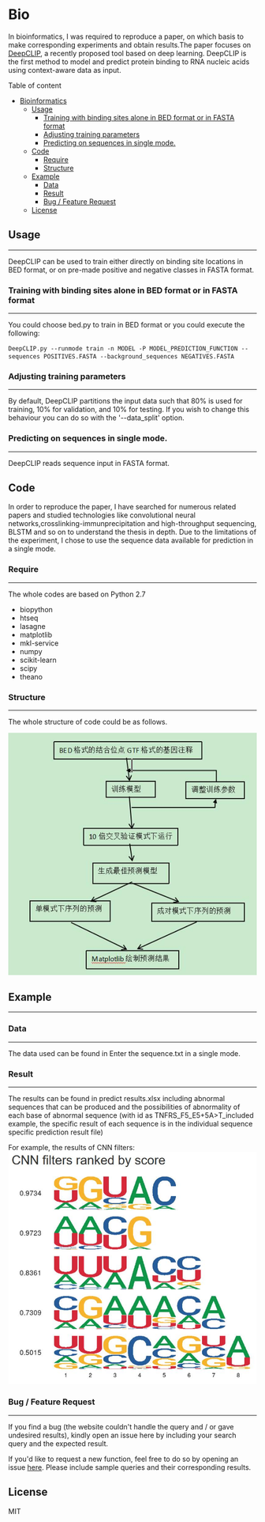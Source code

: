 

# Bio


In bioinformatics, I was required to reproduce a paper, on which basis to make corresponding experiments and obtain results.The paper focuses on [DeepCLIP][1], a recently proposed tool based on deep learning. DeepCLIP is the first method to model and predict protein binding to RNA nucleic acids using context-aware data as input. 

Table of content
- [Bioinformatics](#bioinformatics)
  - [Usage](#usage)
    - [Training with binding sites alone in BED format or in FASTA format](#training-with-binding-sites-alone-in-bed-format-or-in-fasta-format)
    - [Adjusting training parameters](#adjusting-training-parameters)
    - [Predicting on sequences in single mode.](#predicting-on-sequences-in-single-mode)
  - [Code](#code)
    - [Require](#require)
    - [Structure](#structure)
  - [Example](#example)
    - [Data](#data)
    - [Result](#result)
    - [Bug / Feature Request](#bug--feature-request)
  - [License](#license)


## Usage
- - -
DeepCLIP can be used to train either directly on binding site locations in BED format, or on pre-made positive and negative classes in FASTA format. 

### Training with binding sites alone in BED format or in FASTA format
- - -
You could choose bed.py to train in BED format or you could  execute the following:
```shell
DeepCLIP.py --runmode train -n MODEL -P MODEL_PREDICTION_FUNCTION --sequences POSITIVES.FASTA --background_sequences NEGATIVES.FASTA
```

### Adjusting training parameters
- - -
By default, DeepCLIP partitions the input data such that 80% is used for training, 10% for validation, and 10% for testing. If you wish to change this behaviour you can do so with the '--data_split' option.


### Predicting on sequences in single mode.
- - -
DeepCLIP reads sequence input in FASTA format.



## Code

In order to reproduce the paper, I have searched for numerous related papers and studied technologies like convolutional neural networks,crosslinking-immunprecipitation and high-throughput sequencing, BLSTM and so on to understand the thesis in depth. Due to the limitations of the experiment, I chose to use the sequence data available for prediction in a single mode.
### Require
- - -
The whole codes are based on Python 2.7
- biopython
- htseq
- lasagne
- matplotlib
- mkl-service
- numpy
- scikit-learn
- scipy
- theano


### Structure
- - -
The whole structure of code could be as follows.

![avatar](2.jpg)

## Example
- - -
### Data 
- - -
The data used can be found in Enter the sequence.txt in a single mode.
### Result
- - -
The results can be found in predict results.xlsx including abnormal sequences that can be produced and the possibilities of abnormality of each base of abnormal sequence (with id as TNFRS_F5_E5+5A>T_included example, the specific result of each sequence is in the individual sequence specific prediction result file)

For example, the results of CNN filters:
  ![avatar](3.jpg)
  

### Bug / Feature Request
- - -
If you find a bug (the website couldn't handle the query and / or gave undesired results), kindly open an issue here by including your search query and the expected result.

If you'd like to request a new function, feel free to do so by opening an issue [here][2]. Please include sample queries and their corresponding results.




[1]:http://deepclip.compbio.sdu.dk/
[2]:https://github.com/Greco79/bio/issues


## License
MIT

